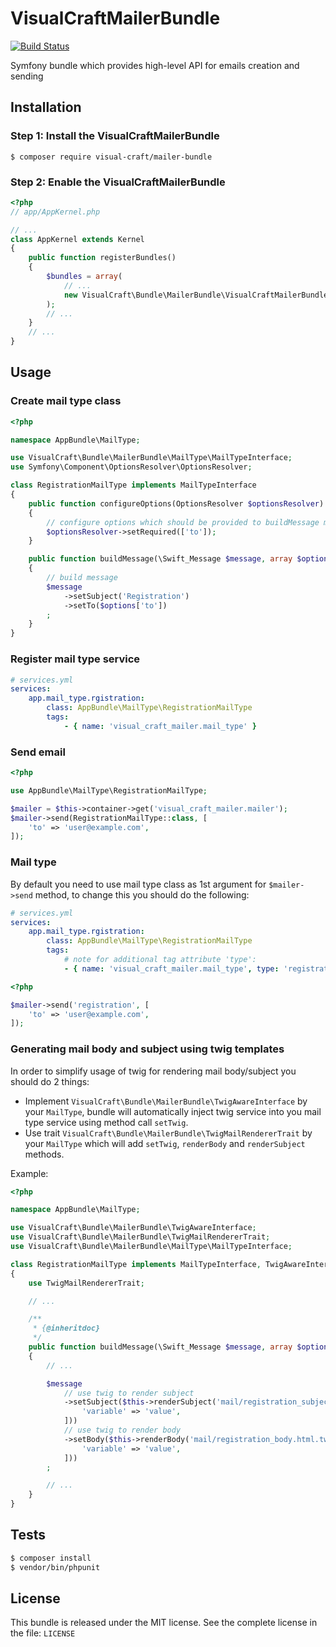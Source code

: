 VisualCraftMailerBundle
=======================

[![Build Status](https://travis-ci.org/Visual-Craft/mailer-bundle.svg?branch=master)](https://travis-ci.org/Visual-Craft/mailer-bundle)

Symfony bundle which provides high-level API for emails creation and sending


Installation
------------

### Step 1: Install the VisualCraftMailerBundle

    $ composer require visual-craft/mailer-bundle

### Step 2: Enable the VisualCraftMailerBundle
```php
<?php
// app/AppKernel.php

// ...
class AppKernel extends Kernel
{
    public function registerBundles()
    {
        $bundles = array(
            // ...
            new VisualCraft\Bundle\MailerBundle\VisualCraftMailerBundle(),
        );
        // ...
    }
    // ...
}
```

Usage
-----

### Create mail type class

```php
<?php

namespace AppBundle\MailType;

use VisualCraft\Bundle\MailerBundle\MailType\MailTypeInterface;
use Symfony\Component\OptionsResolver\OptionsResolver;

class RegistrationMailType implements MailTypeInterface
{
    public function configureOptions(OptionsResolver $optionsResolver)
    {
        // configure options which should be provided to buildMessage method
        $optionsResolver->setRequired(['to']);
    }

    public function buildMessage(\Swift_Message $message, array $options)
    {
        // build message
        $message
            ->setSubject('Registration')
            ->setTo($options['to'])
        ;
    }
}
```

### Register mail type service
```yaml
# services.yml
services:
    app.mail_type.rgistration:
        class: AppBundle\MailType\RegistrationMailType
        tags:
            - { name: 'visual_craft_mailer.mail_type' }
```

### Send email
```php
<?php

use AppBundle\MailType\RegistrationMailType;

$mailer = $this->container->get('visual_craft_mailer.mailer');
$mailer->send(RegistrationMailType::class, [
    'to' => 'user@example.com',
]);
```

### Mail type

By default you need to use mail type class as 1st argument for `$mailer->send` method, to change this you should do the following:
```yaml
# services.yml
services:
    app.mail_type.rgistration:
        class: AppBundle\MailType\RegistrationMailType
        tags:
            # note for additional tag attribute 'type':
            - { name: 'visual_craft_mailer.mail_type', type: 'registration' }
```
```php
<?php

$mailer->send('registration', [
    'to' => 'user@example.com',
]);
```


### Generating mail body and subject using twig templates
In order to simplify usage of twig for rendering mail body/subject you should do 2 things:
 * Implement `VisualCraft\Bundle\MailerBundle\TwigAwareInterface` by your `MailType`, bundle will automatically inject twig service into you mail type service using method call `setTwig`.
 * Use trait `VisualCraft\Bundle\MailerBundle\TwigMailRendererTrait` by your `MailType` which will add `setTwig`, `renderBody` and `renderSubject` methods.

Example:
```php
<?php

namespace AppBundle\MailType;

use VisualCraft\Bundle\MailerBundle\TwigAwareInterface;
use VisualCraft\Bundle\MailerBundle\TwigMailRendererTrait;
use VisualCraft\Bundle\MailerBundle\MailType\MailTypeInterface;

class RegistrationMailType implements MailTypeInterface, TwigAwareInterface
{
    use TwigMailRendererTrait;

    // ...

    /**
     * {@inheritdoc}
     */
    public function buildMessage(\Swift_Message $message, array $options)
    {
        // ...

        $message
            // use twig to render subject
            ->setSubject($this->renderSubject('mail/registration_subject.html.twig', [
                'variable' => 'value',
            ]))
            // use twig to render body
            ->setBody($this->renderBody('mail/registration_body.html.twig', [
                'variable' => 'value',
            ]))
        ;

        // ...
    }
}
```

Tests
-----
```sh
$ composer install
$ vendor/bin/phpunit
```

License
-------

This bundle is released under the MIT license. See the complete license in the file: `LICENSE`

